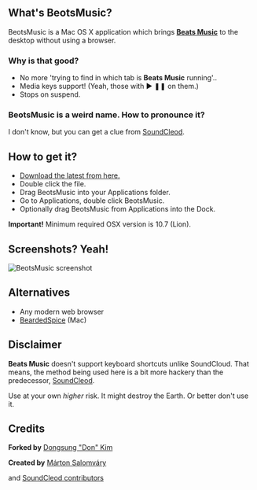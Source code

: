 ## What's BeotsMusic?

BeotsMusic is a Mac OS X application which brings __[Beats Music](http://beatsmusic.com)__ to the desktop without using a browser.

### Why is that good?

- No more 'trying to find in which tab is __Beats Music__ running'..
- Media keys support! (Yeah, those with ▶ ❚❚ on them.)
- Stops on suspend.

### BeotsMusic is a weird name. How to pronounce it?

I don't know, but you can get a clue from [SoundCleod](https://soundcloud.com/senart/soundcleod).

## How to get it?

- [Download the latest from here.](https://github.com/kiding/beotsmusic/releases)
- Double click the file.
- Drag BeotsMusic into your Applications folder.
- Go to Applications, double click BeotsMusic.
- Optionally drag BeotsMusic from Applications into the Dock.

**Important!** Minimum required OSX version is 10.7 (Lion).

## Screenshots? Yeah!

![BeotsMusic screenshot](https://raw.github.com/kiding/beotsmusic/master/screenshot.png)

## Alternatives
- Any modern web browser
- [BeardedSpice](http://beardedspice.com/) (Mac)

## Disclaimer

__Beats Music__ doesn't support keyboard shortcuts unlike SoundCloud. That means, the method being used here is a bit more hackery than the predecessor, [SoundCleod](https://github.com/salomvary/soundcleod).

Use at your own _higher_ risk. It might destroy the Earth. Or better don't use it.

## Credits

__Forked by__ [Dongsung "Don" Kim](http://kiding.net)

__Created by__ [Márton Salomváry](https://twitter.com/salomvary)

and [SoundCleod contributors](https://github.com/salomvary/soundcleod/graphs/contributors)